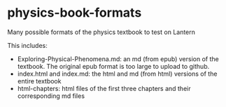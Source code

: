 # physics-book-formats
Many possible formats of the physics textbook to test on Lantern

This includes:
- Exploring-Physical-Phenomena.md: an md (from epub) version of the textbook.  The original epub format is too large to upload to github.
- index.html and index.md: the html and md (from html) versions of the entire textbook
- html-chapters: html files of the first three chapters and their corresponding md files
